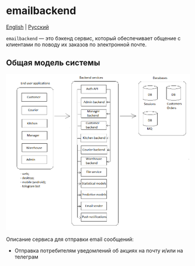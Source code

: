 # emailbackend

[English](emailbackend.md) | [Русский](emailbackend.ru.md)

`emailbackend` — это бэкенд сервис, который обеспечивает общение с клиентами по поводу их заказов по электронной почте.

## Общая модель системы 

![system_overall](../img/system_overall.png)

Описание сервиса для отправки email сообщений:
- Отправка потребителям уведомлений об акциях на почту и/или на телеграм
